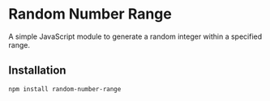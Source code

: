 # Random Number Range

A simple JavaScript module to generate a random integer within a specified range.

## Installation

```bash
npm install random-number-range
